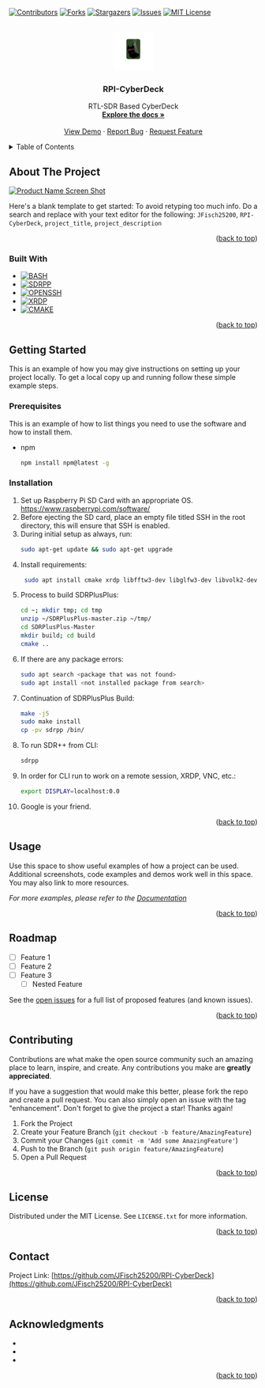 <!-- Improved compatibility of back to top link: See: https://github.com/othneildrew/Best-README-Template/pull/73 -->
<a name="readme-top"></a>



<!-- PROJECT SHIELDS -->
<!--
*** I'm using markdown "reference style" links for readability.
*** Reference links are enclosed in brackets [ ] instead of parentheses ( ).
*** See the bottom of this document for the declaration of the reference variables
*** for contributors-url, forks-url, etc. This is an optional, concise syntax you may use.
*** https://www.markdownguide.org/basic-syntax/#reference-style-links
-->
[![Contributors][contributors-shield]][contributors-url]
[![Forks][forks-shield]][forks-url]
[![Stargazers][stars-shield]][stars-url]
[![Issues][issues-shield]][issues-url]
[![MIT License][license-shield]][license-url]



<!-- PROJECT LOGO -->
<br />
<div align="center">
  <a href="https://github.com/JFisch25200/RPI-CyberDeck">
    <img src="Images/Logo.png" alt="Logo" width="80" height="80">
  </a>

<h3 align="center">RPI-CyberDeck</h3>

  <p align="center">
    RTL-SDR Based CyberDeck
    <br />
    <a href="https://github.com/JFisch25200/RPI-CyberDeck"><strong>Explore the docs »</strong></a>
    <br />
    <br />
    <a href="https://github.com/JFisch25200/RPI-CyberDeck">View Demo</a>
    ·
    <a href="https://github.com/JFisch25200/RPI-CyberDeck/issues/new?labels=bug&template=bug-report---.md">Report Bug</a>
    ·
    <a href="https://github.com/JFisch25200/RPI-CyberDeck/issues/new?labels=enhancement&template=feature-request---.md">Request Feature</a>
  </p>
</div>



<!-- TABLE OF CONTENTS -->
<details>
  <summary>Table of Contents</summary>
  <ol>
    <li>
      <a href="#about-the-project">About The Project</a>
      <ul>
        <li><a href="#built-with">Built With</a></li>
      </ul>
    </li>
    <li>
      <a href="#getting-started">Getting Started</a>
      <ul>
        <li><a href="#prerequisites">Prerequisites</a></li>
        <li><a href="#installation">Installation</a></li>
      </ul>
    </li>
    <li><a href="#usage">Usage</a></li>
    <li><a href="#roadmap">Roadmap</a></li>
    <li><a href="#contributing">Contributing</a></li>
    <li><a href="#license">License</a></li>
    <li><a href="#contact">Contact</a></li>
    <li><a href="#acknowledgments">Acknowledgments</a></li>
  </ol>
</details>



<!-- ABOUT THE PROJECT -->
## About The Project

[![Product Name Screen Shot][product-screenshot]](https://example.com)

Here's a blank template to get started: To avoid retyping too much info. Do a search and replace with your text editor for the following: `JFisch25200`, `RPI-CyberDeck`, `project_title`, `project_description`

<p align="right">(<a href="#readme-top">back to top</a>)</p>



### Built With
* [![BASH][bash]][bash-url]
* [![SDRPP][sdrpp]][sdrpp-url]
* [![OPENSSH][openssh]][openssh-url]
* [![XRDP][xrdp]][xrdp-url]
* [![CMAKE][cmake]][cmake-url]

<p align="right">(<a href="#readme-top">back to top</a>)</p>



<!-- GETTING STARTED -->
## Getting Started

This is an example of how you may give instructions on setting up your project locally.
To get a local copy up and running follow these simple example steps.

### Prerequisites

This is an example of how to list things you need to use the software and how to install them.
* npm
  ```sh
  npm install npm@latest -g
  ```

### Installation

1. Set up Raspberry Pi SD Card with an appropriate OS. https://www.raspberrypi.com/software/
2. Before ejecting the SD card, place an empty file titled SSH in the root directory, this will ensure that SSH is enabled.
3. During initial setup as always, run:
   ```sh
   sudo apt-get update && sudo apt-get upgrade
   ```
4. Install requirements:
   ```sh
	sudo apt install cmake xrdp libfftw3-dev libglfw3-dev libvolk2-dev libsoapysdr-dev libairspyhf-dev libiio-dev libad9361-dev librtaudio-dev libhackrf-dev libzstd1 libzstd-dev libairspy-dev librtlsdr-dev
	```
5. Process to build SDRPlusPlus:
   ```sh
   cd ~; mkdir tmp; cd tmp
   unzip ~/SDRPlusPlus-master.zip ~/tmp/
   cd SDRPlusPlus-Master
   mkdir build; cd build
   cmake ..
   ```
6. If there are any package errors:
   ```sh
   sudo apt search <package that was not found>
   sudo apt install <not installed package from search>
   ```
7. Continuation of SDRPlusPlus Build:
   ```sh
   make -j5
   sudo make install 
   cp -pv sdrpp /bin/
   ```
8. To run SDR++ from CLI:
   ```sh
   sdrpp
   ```
9. In order for CLI run to work on a remote session, XRDP, VNC, etc.:
   ```sh
   export DISPLAY=localhost:0.0
   ```
10. Google is your friend.

<p align="right">(<a href="#readme-top">back to top</a>)</p>



<!-- USAGE EXAMPLES -->
## Usage

Use this space to show useful examples of how a project can be used. Additional screenshots, code examples and demos work well in this space. You may also link to more resources.

_For more examples, please refer to the [Documentation](https://example.com)_

<p align="right">(<a href="#readme-top">back to top</a>)</p>



<!-- ROADMAP -->
## Roadmap

- [ ] Feature 1
- [ ] Feature 2
- [ ] Feature 3
    - [ ] Nested Feature

See the [open issues](https://github.com/JFisch25200/RPI-CyberDeck/issues) for a full list of proposed features (and known issues).

<p align="right">(<a href="#readme-top">back to top</a>)</p>



<!-- CONTRIBUTING -->
## Contributing

Contributions are what make the open source community such an amazing place to learn, inspire, and create. Any contributions you make are **greatly appreciated**.

If you have a suggestion that would make this better, please fork the repo and create a pull request. You can also simply open an issue with the tag "enhancement".
Don't forget to give the project a star! Thanks again!

1. Fork the Project
2. Create your Feature Branch (`git checkout -b feature/AmazingFeature`)
3. Commit your Changes (`git commit -m 'Add some AmazingFeature'`)
4. Push to the Branch (`git push origin feature/AmazingFeature`)
5. Open a Pull Request

<p align="right">(<a href="#readme-top">back to top</a>)</p>



<!-- LICENSE -->
## License

Distributed under the MIT License. See `LICENSE.txt` for more information.

<p align="right">(<a href="#readme-top">back to top</a>)</p>



<!-- CONTACT -->
## Contact


Project Link: [https://github.com/JFisch25200/RPI-CyberDeck](https://github.com/JFisch25200/RPI-CyberDeck)

<p align="right">(<a href="#readme-top">back to top</a>)</p>



<!-- ACKNOWLEDGMENTS -->
## Acknowledgments

* []()
* []()
* []()

<p align="right">(<a href="#readme-top">back to top</a>)</p>



<!-- MARKDOWN LINKS & Images -->
<!-- https://www.markdownguide.org/basic-syntax/#reference-style-links -->
[contributors-shield]: https://img.shields.io/github/contributors/JFisch25200/RPI-CyberDeck.svg?style=for-the-badge
[contributors-url]: https://github.com/JFisch25200/RPI-CyberDeck/graphs/contributors
[forks-shield]: https://img.shields.io/github/forks/JFisch25200/RPI-CyberDeck.svg?style=for-the-badge
[forks-url]: https://github.com/JFisch25200/RPI-CyberDeck/network/members
[stars-shield]: https://img.shields.io/github/stars/JFisch25200/RPI-CyberDeck.svg?style=for-the-badge
[stars-url]: https://github.com/JFisch25200/RPI-CyberDeck/stargazers
[issues-shield]: https://img.shields.io/github/issues/JFisch25200/RPI-CyberDeck.svg?style=for-the-badge
[issues-url]: https://github.com/JFisch25200/RPI-CyberDeck/issues
[license-shield]: https://img.shields.io/github/license/JFisch25200/RPI-CyberDeck.svg?style=for-the-badge
[license-url]: https://github.com/JFisch25200/RPI-CyberDeck/blob/master/LICENSE.txt
[product-screenshot]: Images/screenshot.png
[bash]: https://shields.io/badge/bash-000000?style=for-the-badge&logo=bash&logoColor=white
[bash-url]: https://www.gnu.org/software/bash/
[sdrpp]: https://shields.io/badge/SDR++-000000?style=for-the-badge&logo=SDR++&logoColor=white
[sdrpp-url]: https://www.sdrpp.org/
[openssh]: https://shields.io/badge/openssh-000000?style=for-the-badge&logo=openssh&logoColor=white
[openssh-url]: https://www.openssh.com/
[xrdp]: https://shields.io/badge/xrdp-000000?style=for-the-badge&logo=xrdp&logoColor=white
[xrdp-url]: https://www.xrdp.org/
[cmake]: https://shields.io/badge/cmake-000000?style=for-the-badge&logo=cmake&logoColor=white
[cmake-url]: https://cmake.org/download
